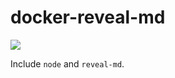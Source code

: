 # docker-reveal-md

![](https://gitlab.com/le-garff-yoann/docker-reveal-md/badges/master/build.svg)

Include `node` and `reveal-md`.
